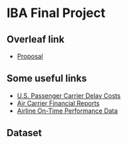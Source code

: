 # IBA Final Project

## Overleaf link

- [Proposal](https://www.overleaf.com/1613765283wvkcqfzwjsfq#9270e8)

## Some useful links

- [U.S. Passenger Carrier Delay Costs](https://www.airlines.org/dataset/u-s-passenger-carrier-delay-costs/)
- [Air Carrier Financial Reports](https://www.transtats.bts.gov/tables.asp?qo_vq=EGI&QO_anzr=Nv4)
- [Airline On-Time Performance Data](https://www.transtats.bts.gov/tables.asp?qo_vq=EFD&QO_anzr=Nv4yv0r)

## Dataset
